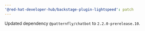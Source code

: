 ```yaml
---
'@red-hat-developer-hub/backstage-plugin-lightspeed': patch
---
```


Updated dependency `@patternfly/chatbot` to `2.2.0-prerelease.10`.
